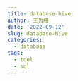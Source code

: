 ```yaml
---
title: database-hive
author: 王哲峰
date: '2022-09-12'
slug: database-hive
categories:
  - database
tags:
  - tool
  - sql
---
```

